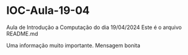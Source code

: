 # IOC-Aula-19-04
Aula de Introdução a Computação do dia 19/04/2024
Este é o arquivo README.md

Uma informação muito importante.
Mensagem bonita
